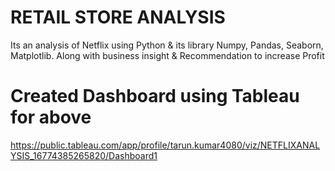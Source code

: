 # RETAIL STORE ANALYSIS
Its an analysis of Netflix using Python &amp; its library Numpy, Pandas, Seaborn, Matplotlib. Along with business insight &amp; Recommendation to increase Profit

# Created Dashboard using Tableau for above 
<https://public.tableau.com/app/profile/tarun.kumar4080/viz/NETFLIXANALYSIS_16774385265820/Dashboard1>
